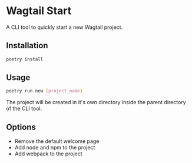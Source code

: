 # Wagtail Start

A CLI tool to quickly start a new Wagtail project.

## Installation

```bash
poetry install
```

## Usage

```bash
poetry run new [project_name]
```

The project will be created in it's own directory inside the parent directory of the CLI tool.

## Options

- Remove the default welcome page
- Add node and npm to the project
- Add webpack to the project
